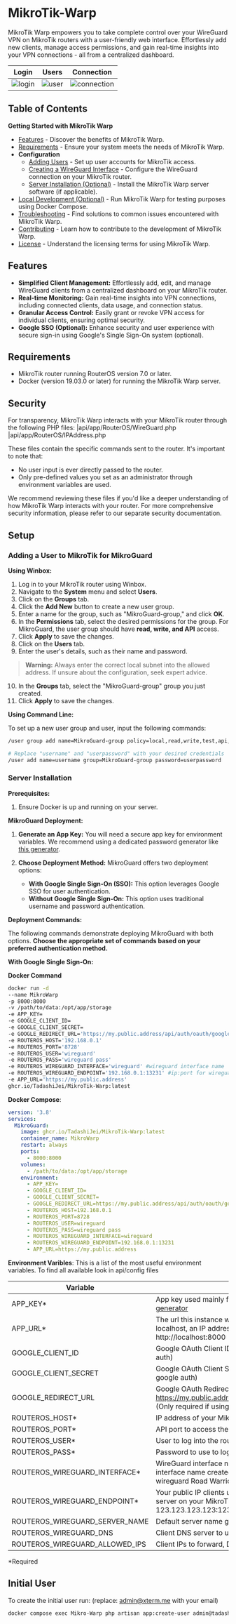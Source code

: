 # MikroTik-Warp
MikroTik Warp empowers you to take complete control over your WireGuard VPN on MikroTik routers with a user-friendly web interface.  Effortlessly add new clients, manage access permissions, and gain real-time insights into your VPN connections - all from a centralized dashboard.

| Login | Users | Connection |
| --- | --- | --- |
![login](https://raw.githubusercontent.com/TadashiJei/MikroTik-Warp/main/assets/326798218-3ea6b5b0-b9ca-4b1b-a546-955724d5bedf.png) | ![user](https://github.com/TadashiJei/MikroTik-Warp/assets/7698065/4864029e-c176-4577-96f1-20bf3e982b53) | ![connection](https://github.com/TadashiJei/MikroTik-Warp/assets/7698065/1f44b3b7-f4c6-4bd1-819a-b1e19fdf619c)

## Table of Contents

**Getting Started with MikroTik Warp**

* [Features](#features)  - Discover the benefits of MikroTik Warp.
* [Requirements](#requirements)  - Ensure your system meets the needs of MikroTik Warp.
* **Configuration**
    * [Adding Users](#adding-a-user-to-mikrotik-for-mikroguard)  - Set up user accounts for MikroTik access.
    * [Creating a WireGuard Interface](#creating-a-road-warrior-wireguard-interface-for-mikroguard)  - Configure the WireGuard connection on your MikroTik router.
    * [Server Installation (Optional)](#server-installation)  - Install the MikroTik Warp server software (if applicable).
* [Local Development (Optional)](#local-development-and-testing-with-docker-compose)  - Run MikroTik Warp for testing purposes using Docker Compose.
* [Troubleshooting](#troubleshooting)  - Find solutions to common issues encountered with MikroTik Warp.
* [Contributing](#contributing)  - Learn how to contribute to the development of MikroTik Warp.
* [License](#license)  - Understand the licensing terms for using MikroTik Warp.

## Features

* **Simplified Client Management:** Effortlessly add, edit, and manage WireGuard clients from a centralized dashboard on your MikroTik router.
* **Real-time Monitoring:** Gain real-time insights into VPN connections, including connected clients, data usage, and connection status.
* **Granular Access Control:** Easily grant or revoke VPN access for individual clients, ensuring optimal security.
* **Google SSO (Optional):** Enhance security and user experience with secure sign-in using Google's Single Sign-On system (optional).

## Requirements

* MikroTik router running RouterOS version 7.0 or later.
* Docker (version 19.03.0 or later) for running the MikroTik Warp server.

## Security

For transparency, MikroTik Warp interacts with your MikroTik router through the following PHP files:
|api/app/RouterOS/WireGuard.php
|api/app/RouterOS/IPAddress.php

These files contain the specific commands sent to the router. It's important to note that:

* No user input is ever directly passed to the router.
* Only pre-defined values you set as an administrator through environment variables are used.

We recommend reviewing these files if you'd like a deeper understanding of how MikroTik Warp interacts with your router. For more comprehensive security information, please refer to our separate security documentation.

## Setup

### Adding a User to MikroTik for MikroGuard

**Using Winbox:**

1. Log in to your MikroTik router using Winbox.
2. Navigate to the **System** menu and select **Users**.
3. Click on the **Groups** tab.
4. Click the **Add New** button to create a new user group.
5. Enter a name for the group, such as "MikroGuard-group," and click **OK**.
6. In the **Permissions** tab, select the desired permissions for the group. For MikroGuard, the user group should have **read, write, and API** access.
7. Click **Apply** to save the changes.
8. Click on the **Users** tab.
9. Enter the user's details, such as their name and password.

> **Warning:** Always enter the correct local subnet into the allowed address. If unsure about the configuration, seek expert advice.

10. In the **Groups** tab, select the "MikroGuard-group" group you just created.
11. Click **Apply** to save the changes.

**Using Command Line:**

To set up a new user group and user, input the following commands:

```sh
/user group add name=MikroGuard-group policy=local,read,write,test,api,winbox,password

# Replace "username" and "userpassword" with your desired credentials
/user add name=username group=MikroGuard-group password=userpassword
```

### Server Installation

**Prerequisites:**

1. Ensure Docker is up and running on your server.

**MikroGuard Deployment:**

1. **Generate an App Key:** You will need a secure app key for environment variables. We recommend using a dedicated password generator like [this generator](https://generate-random.org/password-generator). 

2. **Choose Deployment Method:** MikroGuard offers two deployment options:

    * **With Google Single Sign-On (SSO):** This option leverages Google SSO for user authentication.
    * **Without Google Single Sign-On:** This option uses traditional username and password authentication.

**Deployment Commands:**

The following commands demonstrate deploying MikroGuard with both options.  **Choose the appropriate set of commands based on your preferred authentication method.**

**With Google Single Sign-On:**

**Docker Command**
````bash
docker run -d
--name MikroWarp
-p 8000:8000
-v /path/to/data:/opt/app/storage
-e APP_KEY=
-e GOOGLE_CLIENT_ID=
-e GOOGLE_CLIENT_SECRET=
-e GOOGLE_REDIRECT_URL='https://my.public.address/api/auth/oauth/google/callback'
-e ROUTEROS_HOST='192.168.0.1'
-e ROUTEROS_PORT='8728'
-e ROUTEROS_USER='wireguard'
-e ROUTEROS_PASS='wireguard pass'
-e ROUTEROS_WIREGUARD_INTERFACE='wireguard' #wireguard interface name 
-e ROUTEROS_WIREGUARD_ENDPOINT='192.168.0.1:13231' #ip:port for wireguard interface
-e APP_URL='https://my.public.address'
ghcr.io/TadashiJei/MikroTik-Warp:latest
````

**Docker Compose**:
```yml
version: '3.8'
services:
  MikroGuard:
    image: ghcr.io/TadashiJei/MikroTik-Warp:latest
    container_name: MikroWarp
    restart: always
    ports:
      - 8000:8000
    volumes:
      - /path/to/data:/opt/app/storage
    environment:
      - APP_KEY=
      - GOOGLE_CLIENT_ID=
      - GOOGLE_CLIENT_SECRET=
      - GOOGLE_REDIRECT_URL=https://my.public.address/api/auth/oauth/google/callback
      - ROUTEROS_HOST=192.168.0.1
      - ROUTEROS_PORT=8728
      - ROUTEROS_USER=wireguard
      - ROUTEROS_PASS=wireguard pass
      - ROUTEROS_WIREGUARD_INTERFACE=wireguard
      - ROUTEROS_WIREGUARD_ENDPOINT=192.168.0.1:13231
      - APP_URL=https://my.public.address

```
**Environment Varibles**:
This is a list of the most useful environment variables. To find all available look in api/config files

| Variable | Description | Default |
| --- | --- | --- |
| APP_KEY* | App key used mainly for encryption, set using [this generator](https://generate-random.org/laravel-key-generator) |  |
| APP_URL* | The url this instance will be accessed from, can be localhost, an IP address or a domain eg. http://localhost:8000 | http://localhost:8000 |
| GOOGLE_CLIENT_ID | Google OAuth Client ID (Only required if using google auth) |  |
| GOOGLE_CLIENT_SECRET | Google OAuth Client Secret (Only required if using google auth) |  |
| GOOGLE_REDIRECT_URL | Google OAuth Redirect Url, eg. https://my.public.address/api/auth/oauth/google/callback (Only required if using google auth) |  |
| ROUTEROS_HOST* | IP address of your MikroTik router |  |
| ROUTEROS_PORT* | API port to access the router |  |
| ROUTEROS_USER* | User to log into the router |  |
| ROUTEROS_PASS* | Password to use to log into the router |  |
| ROUTEROS_WIREGUARD_INTERFACE* | WireGuard interface name, must match the wireguard interface name created on the MikroTik router eg. wireguard Road Warrior |  |
| ROUTEROS_WIREGUARD_ENDPOINT* | Your public IP clients use to connect to your WireGurad server on your MikroTik Router including the port eg. 123.123.123.123:12345 |  |
| ROUTEROS_WIREGUARD_SERVER_NAME | Default server name given to clients, can be anything | WireGuard Server |
| ROUTEROS_WIREGUARD_DNS | Client DNS server to use | 1.1.1.1 |
| ROUTEROS_WIREGUARD_ALLOWED_IPS | Client IPs to forward, Defaults to everything | 0.0.0.0/0 |


*Required

## Initial User
   To create the initial user run: (replace: admin@xterm.me with your email)
   ```bash
   docker compose exec Mikro-Warp php artisan app:create-user admin@tadashijei.com admin 
   ```
